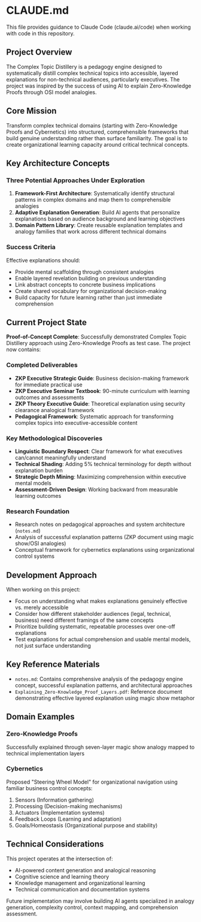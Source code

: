 # CLAUDE.md

This file provides guidance to Claude Code (claude.ai/code) when working with code in this repository.

## Project Overview

The Complex Topic Distillery is a pedagogy engine designed to systematically distill complex technical topics into accessible, layered explanations for non-technical audiences, particularly executives. The project was inspired by the success of using AI to explain Zero-Knowledge Proofs through OSI model analogies.

## Core Mission

Transform complex technical domains (starting with Zero-Knowledge Proofs and Cybernetics) into structured, comprehensible frameworks that build genuine understanding rather than surface familiarity. The goal is to create organizational learning capacity around critical technical concepts.

## Key Architecture Concepts

### Three Potential Approaches Under Exploration

1. **Framework-First Architecture**: Systematically identify structural patterns in complex domains and map them to comprehensible analogies
2. **Adaptive Explanation Generation**: Build AI agents that personalize explanations based on audience background and learning objectives  
3. **Domain Pattern Library**: Create reusable explanation templates and analogy families that work across different technical domains

### Success Criteria

Effective explanations should:
- Provide mental scaffolding through consistent analogies
- Enable layered revelation building on previous understanding
- Link abstract concepts to concrete business implications
- Create shared vocabulary for organizational decision-making
- Build capacity for future learning rather than just immediate comprehension

## Current Project State

**Proof-of-Concept Complete**: Successfully demonstrated Complex Topic Distillery approach using Zero-Knowledge Proofs as test case. The project now contains:

### Completed Deliverables
- **ZKP Executive Strategic Guide**: Business decision-making framework for immediate practical use
- **ZKP Executive Seminar Textbook**: 90-minute curriculum with learning outcomes and assessments
- **ZKP Theory Executive Guide**: Theoretical explanation using security clearance analogical framework
- **Pedagogical Framework**: Systematic approach for transforming complex topics into executive-accessible content

### Key Methodological Discoveries
- **Linguistic Boundary Respect**: Clear framework for what executives can/cannot meaningfully understand
- **Technical Shading**: Adding 5% technical terminology for depth without explanation burden
- **Strategic Depth Mining**: Maximizing comprehension within executive mental models
- **Assessment-Driven Design**: Working backward from measurable learning outcomes

### Research Foundation
- Research notes on pedagogical approaches and system architecture (`notes.md`)
- Analysis of successful explanation patterns (ZKP document using magic show/OSI analogies)
- Conceptual framework for cybernetics explanations using organizational control systems

## Development Approach

When working on this project:
- Focus on understanding what makes explanations genuinely effective vs. merely accessible
- Consider how different stakeholder audiences (legal, technical, business) need different framings of the same concepts
- Prioritize building systematic, repeatable processes over one-off explanations
- Test explanations for actual comprehension and usable mental models, not just surface understanding

## Key Reference Materials

- `notes.md`: Contains comprehensive analysis of the pedagogy engine concept, successful explanation patterns, and architectural approaches
- `Explaining_Zero-Knowledge_Proof_Layers.pdf`: Reference document demonstrating effective layered explanation using magic show metaphor

## Domain Examples

### Zero-Knowledge Proofs
Successfully explained through seven-layer magic show analogy mapped to technical implementation layers

### Cybernetics  
Proposed "Steering Wheel Model" for organizational navigation using familiar business control concepts:
1. Sensors (Information gathering)
2. Processing (Decision-making mechanisms) 
3. Actuators (Implementation systems)
4. Feedback Loops (Learning and adaptation)
5. Goals/Homeostasis (Organizational purpose and stability)

## Technical Considerations

This project operates at the intersection of:
- AI-powered content generation and analogical reasoning
- Cognitive science and learning theory
- Knowledge management and organizational learning
- Technical communication and documentation systems

Future implementation may involve building AI agents specialized in analogy generation, complexity control, context mapping, and comprehension assessment.